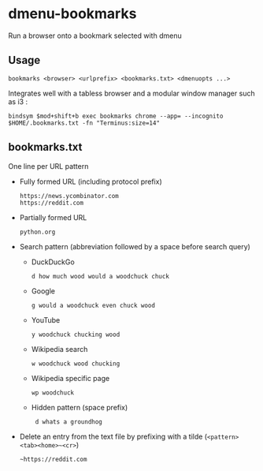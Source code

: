 # dmenu-bookmarks

Run a browser onto a bookmark selected with dmenu

## Usage

    bookmarks <browser> <urlprefix> <bookmarks.txt> <dmenuopts ...>

Integrates well with a tabless browser and a modular window manager such as i3 :

    bindsym $mod+shift+b exec bookmarks chrome --app= --incognito $HOME/.bookmarks.txt -fn "Terminus:size=14"

## bookmarks.txt

One line per URL pattern

* Fully formed URL (including protocol prefix)

      https://news.ycombinator.com
      https://reddit.com

* Partially formed URL

      python.org

* Search pattern (abbreviation followed by a space before search query)

  * DuckDuckGo

        d how much wood would a woodchuck chuck

  * Google

        g would a woodchuck even chuck wood

  * YouTube

        y woodchuck chucking wood

  * Wikipedia search

        w woodchuck wood chucking

  * Wikipedia specific page

        wp woodchuck

  * Hidden pattern (space prefix)

         d whats a groundhog

* Delete an entry from the text file by prefixing with a tilde
  (`<pattern><tab><home>~<cr>`)

      ~https://reddit.com
